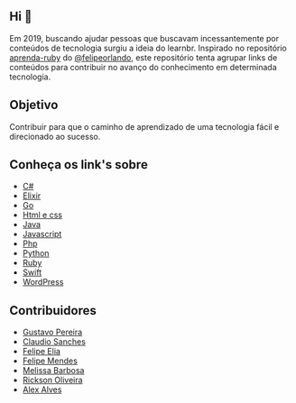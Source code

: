## Hi 👋

Em 2019, buscando ajudar pessoas que buscavam incessantemente por conteúdos de tecnologia surgiu a ideia do learnbr. Inspirado no repositório [aprenda-ruby](https://github.com/felipeorlando/aprenda-rubyonrails) do [@felipeorlando](https://github.com/felipeorlando/), este repositório tenta agrupar links de conteúdos para contribuir no avanço do conhecimento em determinada tecnologia.

## Objetivo

Contribuir para que o caminho de aprendizado de uma tecnologia fácil e direcionado ao sucesso.

## Conheça os link's sobre

- [C#](https://github.com/oguhpereira/learnbr/tree/main/docs/csharp)
- [Elixir](https://github.com/oguhpereira/learnbr/tree/main/docs/elixir)
- [Go](https://github.com/oguhpereira/learnbr/tree/main/docs/go)
- [Html e css](https://github.com/oguhpereira/learnbr/tree/main/docs/html-css)
- [Java](https://github.com/oguhpereira/learnbr/tree/main/docs/java)
- [Javascript](https://github.com/oguhpereira/learnbr/tree/main/docs/javascript)
- [Php](https://github.com/oguhpereira/learnbr/tree/main/docs/php)
- [Python](https://github.com/oguhpereira/learnbr/tree/main/docs/python)
- [Ruby](https://github.com/oguhpereira/learnbr/tree/main/docs/rubyonrails)
- [Swift](https://github.com/oguhpereira/learnbr/tree/main/docs/swift)
- [WordPress](https://github.com/oguhpereira/learnbr/tree/main/docs/wordpress)

## Contribuidores

* [Gustavo Pereira](https://github.com/oguhpereira)   
* [Claudio Sanches](https://github.com/claudiosanches)     
* [Felipe Elia](https://github.com/felipeelia)
* [Felipe Mendes](https://github.com/felipemendes)
* [Melissa Barbosa](https://github.com/mellbarbosa)
* [Rickson Oliveira](https://github.com/ricksonoliveira)
* [Alex Alves](https://github.com/alexalvess)